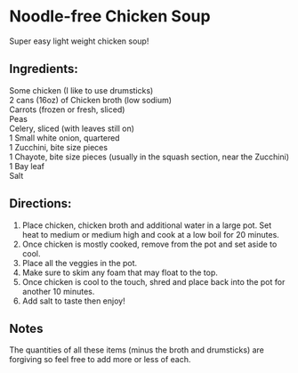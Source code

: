 # Noodle-free Chicken Soup
Super easy light weight chicken soup!

## Ingredients:
Some chicken (I like to use drumsticks)  
2 cans (16oz) of Chicken broth (low sodium)  
Carrots (frozen or fresh, sliced)  
Peas  
Celery, sliced (with leaves still on)  
1 Small white onion, quartered  
1 Zucchini, bite size pieces  
1 Chayote, bite size pieces (usually in the squash section, near the Zucchini)  
1 Bay leaf  
Salt  

## Directions:
1. Place chicken, chicken broth and additional water in a large pot. Set heat to medium or medium high and cook at a low boil for 20 minutes.
1. Once chicken is mostly cooked, remove from the pot and set aside to cool.
1. Place all the veggies in the pot.
1. Make sure to skim any foam that may float to the top.
1. Once chicken is cool to the touch, shred and place back into the pot for another 10 minutes.
1. Add salt to taste then enjoy!

## Notes
The quantities of all these items (minus the broth and drumsticks) are forgiving so feel free to add more or less of each.
